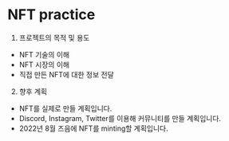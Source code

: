 # NFT practice

1. 프로젝트의 목적 및 용도

  - NFT 기술의 이해
  - NFT 시장의 이해
  - 직접 만든 NFT에 대한 정보 전달
  
 2. 향후 계획
  
  - NFT를 실제로 만들 계획입니다.
  - Discord, Instagram, Twitter를 이용해 커뮤니티를 만들 계획입니다.
  - 2022년 8월 즈음에 NFT를 minting할 계획입니다.
  
  
  
  
